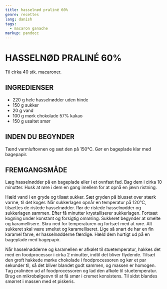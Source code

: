 ```yaml
---
title: hasselnød praliné 60%
genre: recettes
lang: danish
tags:
  - macaron ganache
markup: pandocc
---
```


# HASSELNØD PRALINÉ 60%

Til cirka 40 stk. macaroner.

## INGREDIENSER

- 220 g hele hasselnødder uden hinde
- 150 g sukker
- 20 g vand
- 100 g mørk chokolade 57% kakao
- 150 g usaltet smør

## INDEN DU BEGYNDER

Tænd varmluftovnen og sæt den på 150°C.
Gør en bageplade klar med bagepapir.

## FREMGANGSMÅDE

Læg hasselnødder på en bageplade eller i et ovnfast fad.
Bag dem i cirka 10 minutter.
Husk at røre i dem en gang imellem for at opnå en jævn ristning.

Hæld vand i en gryde og tilsæt sukker.
Sæt gryden på blusset over stærk varme, til det koger.
Når sukkerlagen opnår en temperatur på 120°C, tilsættes de ristede hasselnødder.
Rør de ristede hasselnødder og sukkerlagen sammen.
Efter få minutter krystalliserer sukkerlagen.
Fortsæt kogning under konstant og forsigtig omrøring.
Sukkeret begynder at smelte og karamellisere.
Skru ned for temperaturen og fortsæt med at røre.
Alt sukkeret skal være smeltet og karamelliseret.
Lige så snart de har en fin karamel farve, er hasselnødderne færdige.
Hæld dem hurtigt ud på en bageplade med bagepapir.

Når hasselnødderne og karamellen er afkølet til stuetemperatur, hakkes det med en foodprocessor i cirka 2 minutter, indtil det bliver flydende.
Tilsæt den groft hakkede mørke chokolade i foodprocessoren og kør et par sekunder til, så det bliver blandet godt sammen, og massen er homogen.
Tag pralinéen ud af foodprocessoren og lad den afkøle til stuetemperatur.
Brug en mikrobølgeovn til at få smør i cremet konsistens.
Til sidst blandes smørret i massen med et piskeris.


